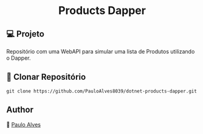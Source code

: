 <h1 align="center">Products Dapper</h1>

## :computer: Projeto

Repositório com uma WebAPI para simular uma lista de Produtos utilizando o Dapper.

## :floppy_disk: Clonar Repositório

`git clone https://github.com/PauloAlves8039/dotnet-products-dapper.git`

## Author

:boy: [Paulo Alves](https://github.com/PauloAlves8039)
